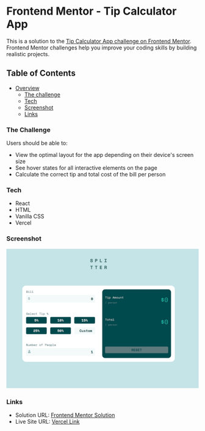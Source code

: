 # Frontend Mentor - Tip Calculator App

This is a solution to the [Tip Calculator App challenge on Frontend Mentor](https://www.frontendmentor.io/challenges/tip-calculator-app-ugJNGbJUX). Frontend Mentor challenges help you improve your coding skills by building realistic projects.

## Table of Contents

- [Overview](#overview)
  - [The challenge](#the-challenge)
  - [Tech](#tech)
  - [Screenshot](#screenshot)
  - [Links](#links)

### The Challenge

Users should be able to:

- View the optimal layout for the app depending on their device's screen size
- See hover states for all interactive elements on the page
- Calculate the correct tip and total cost of the bill per person

### Tech

- React
- HTML
- Vanilla CSS
- Vercel

### Screenshot

![Screenshot of application](./src/assets/appPreview.png)

### Links

- Solution URL: [Frontend Mentor Solution](https://www.frontendmentor.io/challenges/tip-calculator-app-ugJNGbJUX/hub/built-using-react-flexbox-and-css-modules-4b3IwEJWT)
- Live Site URL: [Vercel Link](https://tip-calculator-pdqu3hhcr-cjislegit.vercel.app/)

